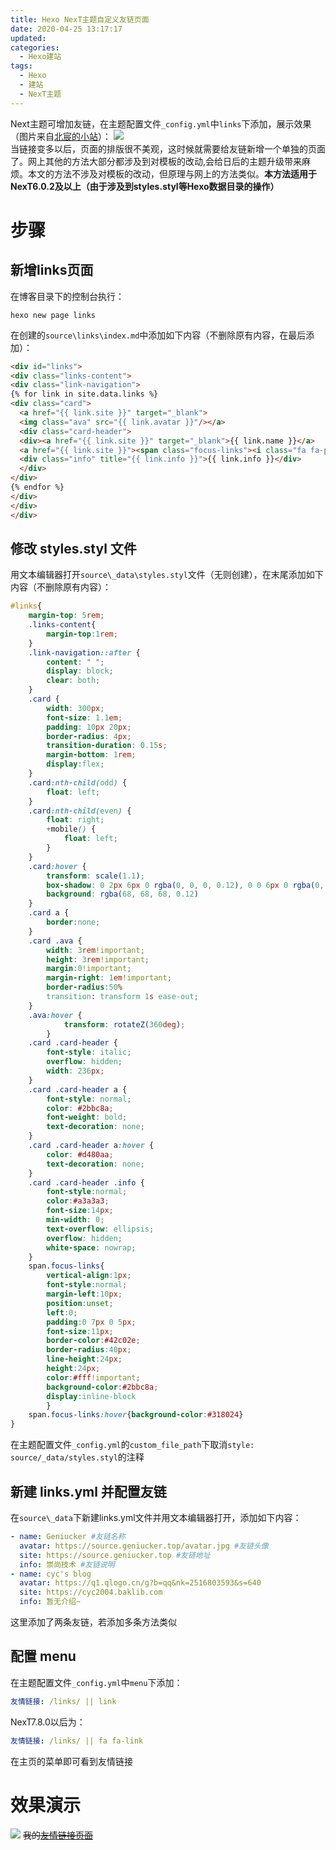 ```yaml
---
title: Hexo NexT主题自定义友链页面
date: 2020-04-25 13:17:17
updated:
categories:
  - Hexo建站
tags:
  - Hexo
  - 建站
  - NexT主题
---
```

Next主题可增加友链，在主题配置文件`_config.yml`中`links`下添加，展示效果（图片来自[北宸的小站](https://links.jianshu.com/go?to=https%3A%2F%2Fwww.liaofuzhan.com)）：<!-- more -->
![](https://source.geniucker.top/image/20200425-1-1.jpg)  
当链接变多以后，页面的排版很不美观，这时候就需要给友链新增一个单独的页面了。网上其他的方法大部分都涉及到对模板的改动,会给日后的主题升级带来麻烦。本文的方法不涉及对模板的改动，但原理与网上的方法类似。**本方法适用于NexT6.0.2及以上（由于涉及到styles.styl等Hexo数据目录的操作）**

# 步骤

## 新增links页面
在博客目录下的控制台执行：
```
hexo new page links
```
在创建的`source\links\index.md`中添加如下内容（不删除原有内容，在最后添加）：
```html
<div id="links">
<div class="links-content">
<div class="link-navigation">
{% for link in site.data.links %}
<div class="card">
  <a href="{{ link.site }}" target="_blank">
  <img class="ava" src="{{ link.avatar }}"/></a>
  <div class="card-header">
  <div><a href="{{ link.site }}" target="_blank">{{ link.name }}</a>
  <a href="{{ link.site }}"><span class="focus-links"><i class="fa fa-plus" aria-hidden="true"></i>&nbsp;关注</span></a></div>
  <div class="info" title="{{ link.info }}">{{ link.info }}</div>
  </div>
</div>
{% endfor %}
</div>
</div>
</div>
```

## 修改 styles.styl 文件
用文本编辑器打开`source\_data\styles.styl`文件（无则创建），在末尾添加如下内容（不删除原有内容）：
```css
#links{
	margin-top: 5rem;
	.links-content{
		margin-top:1rem;
	}
	.link-navigation::after {
		content: " ";
		display: block;
		clear: both;
	}
	.card {
		width: 300px;
		font-size: 1.1em;
		padding: 10px 20px;
		border-radius: 4px;
		transition-duration: 0.15s;
		margin-bottom: 1rem;
		display:flex;
	}
	.card:nth-child(odd) {
		float: left;
	}
	.card:nth-child(even) {
		float: right;
		+mobile() {
			float: left;
		}
	}
	.card:hover {
		transform: scale(1.1);
		box-shadow: 0 2px 6px 0 rgba(0, 0, 0, 0.12), 0 0 6px 0 rgba(0, 0, 0, 0.04);
		background: rgba(68, 68, 68, 0.12)
	}
	.card a {
		border:none;
	}
	.card .ava {
		width: 3rem!important;
		height: 3rem!important;
		margin:0!important;
		margin-right: 1em!important;
		border-radius:50%
		transition: transform 1s ease-out;
	}
	.ava:hover {
			transform: rotateZ(360deg);
		}
	.card .card-header {
		font-style: italic;
		overflow: hidden;
		width: 236px;
	}
	.card .card-header a {
		font-style: normal;
		color: #2bbc8a;
		font-weight: bold;
		text-decoration: none;
	}
	.card .card-header a:hover {
		color: #d480aa;
		text-decoration: none;
	}
	.card .card-header .info {
		font-style:normal;
		color:#a3a3a3;
		font-size:14px;
		min-width: 0;
		text-overflow: ellipsis;
		overflow: hidden;
		white-space: nowrap;
	}
	span.focus-links{
		vertical-align:1px;
		font-style:normal;
		margin-left:10px;
		position:unset;
		left:0;
		padding:0 7px 0 5px;
		font-size:11px;
		border-color:#42c02e;
		border-radius:40px;
		line-height:24px;
		height:24px;
		color:#fff!important;
		background-color:#2bbc8a;
		display:inline-block
		}
	span.focus-links:hover{background-color:#318024}
}
```
在主题配置文件`_config.yml`的`custom_file_path`下取消`style: source/_data/styles.styl`的注释

## 新建 links.yml 并配置友链
在`source\_data`下新建links.yml文件并用文本编辑器打开，添加如下内容：
```yaml
- name: Geniucker #友链名称
  avatar: https://source.geniucker.top/avatar.jpg #友链头像
  site: https://source.geniucker.top #友链地址
  info: 崇尚技术 #友链说明
- name: cyc's blog
  avatar: https://q1.qlogo.cn/g?b=qq&nk=2516803593&s=640
  site: https://cyc2004.baklib.com
  info: 暂无介绍~
```
这里添加了两条友链，若添加多条方法类似

## 配置 menu
在主题配置文件`_config.yml`中`menu`下添加：
```yaml
友情链接: /links/ || link
```
NexT7.8.0以后为：
```yaml
友情链接: /links/ || fa fa-link
```
在主页的菜单即可看到友情链接

# 效果演示
![](https://source.geniucker.top/image/20200425-1-2.jpg)
~~我的[友情链接页面](/links/)~~
